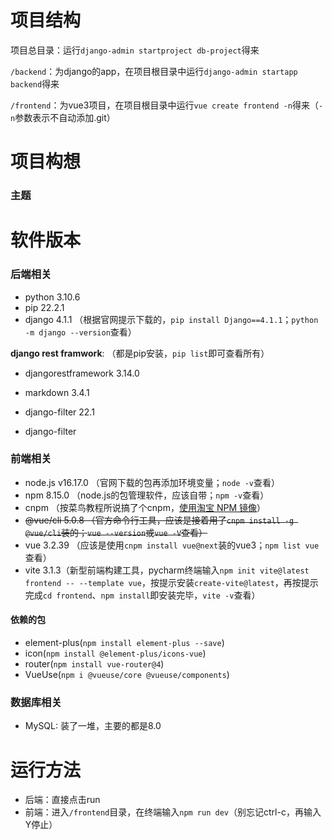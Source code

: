 # 项目结构
项目总目录：运行`django-admin startproject db-project`得来

`/backend`：为django的app，在项目根目录中运行`django-admin startapp backend`得来

`/frontend`：为vue3项目，在项目根目录中运行`vue create frontend -n`得来（`-n`参数表示不自动添加.git）

# 项目构想
### 主题


# 软件版本
### 后端相关
- python 3.10.6
- pip 22.2.1
- django 4.1.1 （根据官网提示下载的，`pip install Django==4.1.1`；`python -m django --version`查看）

**django rest framwork**:
（都是pip安装，`pip list`即可查看所有）
- djangorestframework 3.14.0
- markdown  3.4.1
- django-filter 22.1

- django-filter

### 前端相关
- node.js v16.17.0 （官网下载的包再添加环境变量；`node -v`查看）
- npm 8.15.0 （node.js的包管理软件，应该自带；`npm -v`查看）
- cnpm （按菜鸟教程所说搞了个cnpm，[使用淘宝 NPM 镜像](https://www.runoob.com/nodejs/nodejs-npm.html#taobaonpm)）
- ~~@vue/cli 5.0.8 （官方命令行工具，应该是接着用了`cnpm install -g @vue/cli`装的；`vue --version`或`vue -V`查看）~~
- vue 3.2.39 （应该是使用`cnpm install vue@next`装的vue3；`npm list vue`查看）
- vite 3.1.3（新型前端构建工具，pycharm终端输入`npm init vite@latest frontend -- --template vue`，按提示安装`create-vite@latest`，再按提示完成`cd frontend`、`npm install`即安装完毕，`vite -v`查看）

#### 依赖的包
- element-plus(`npm install element-plus --save`)
- icon(`npm install @element-plus/icons-vue`)
- router(`npm install vue-router@4`)
- VueUse(`npm i @vueuse/core @vueuse/components`)

### 数据库相关
- MySQL: 装了一堆，主要的都是8.0 


# 运行方法

- 后端：直接点击run
- 前端：进入`/frontend`目录，在终端输入`npm run dev`（别忘记ctrl-c，再输入Y停止）